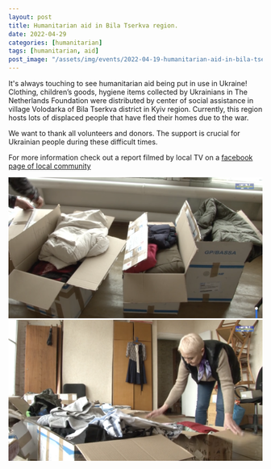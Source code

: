 ```yaml
---
layout: post
title: Humanitarian aid in Bila Tserkva region.
date: 2022-04-29
categories: [humanitarian]
tags: [humanitarian, aid]
post_image: "/assets/img/events/2022-04-19-humanitarian-aid-in-bila-tserkva-region/1.webp"
---
```


It's always touching to see humanitarian aid being put in use in Ukraine!
Clothing, children’s goods, hygiene items collected by Ukrainians in The Netherlands Foundation were distributed by
center of social assistance in village Volodarka of Bila Tserkva district in Kyiv region.
Currently, this region hosts lots of displaced people that have fled their homes due to the war.

We want to thank all volunteers and donors. The support is crucial for Ukrainian people during these difficult times.

For more information check out a report filmed by local TV on
a [facebook page of local community](https://www.facebook.com/%D0%92%D0%BE%D0%BB%D0%BE%D0%B4%D0%B0%D1%80%D1%81%D1%8C%D0%BA%D0%B0-%D0%B3%D1%80%D0%BE%D0%BC%D0%B0%D0%B4%D0%B0-%D0%9E%D1%84%D1%96%D1%86%D1%96%D0%B9%D0%BD%D0%B0-%D1%81%D1%82%D0%BE%D1%80%D1%96%D0%BD%D0%BA%D0%B0-109847707521708/videos/647880396307470/)

<img src="/assets/img/events/2022-04-19-humanitarian-aid-in-bila-tserkva-region/2.webp" class="img-thumbnail margined" />
<img src="/assets/img/events/2022-04-19-humanitarian-aid-in-bila-tserkva-region/3.webp" class="img-thumbnail margined" />

